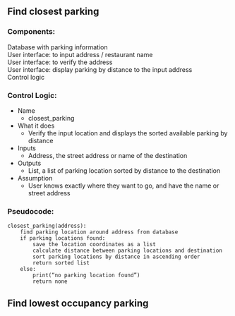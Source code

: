 ## Find closest parking

### Components:
Database with parking information \
User interface: to input address / restaurant name \
User interface: to verify the address \
User interface: display parking by distance to the input address \
Control logic


### Control Logic:
* Name
	* closest_parking
* What it does
	* Verify the input location and displays the sorted available parking by distance
* Inputs
	* Address, the street address or name of the destination
* Outputs
	* List, a list of parking location sorted by distance to the destination
* Assumption
	* User knows exactly where they want to go, and have the name or street address

### Pseudocode:
```
closest_parking(address):
	find parking location around address from database
	if parking locations found:
		save the location coordinates as a list
		calculate distance between parking locations and destination
		sort parking locations by distance in ascending order
		return sorted list
	else:
		print(“no parking location found”)
		return none
```

## Find lowest occupancy parking
